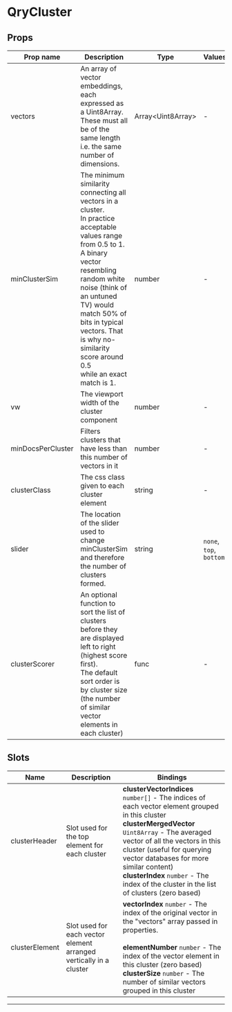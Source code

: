 # QryCluster

## Props

| Prop name         | Description                                                                                                                                                                                                                                                                                                              | Type                    | Values                  | Default                                         |
| ----------------- | ------------------------------------------------------------------------------------------------------------------------------------------------------------------------------------------------------------------------------------------------------------------------------------------------------------------------ | ----------------------- | ----------------------- | ----------------------------------------------- |
| vectors           | An array of vector embeddings, each expressed as a Uint8Array.<br/>These must all be of the same length i.e. the same number of dimensions.                                                                                                                                                                              | Array&lt;Uint8Array&gt; | -                       |                                                 |
| minClusterSim     | The minimum similarity connecting all vectors in a cluster.<br/>In practice acceptable values range from 0.5 to 1.<br/>A binary vector resembling random white noise (think of an untuned TV) would <br/>match 50% of bits in typical vectors. That is why no-similarity score around 0.5<br/>while an exact match is 1. | number                  | -                       | 0.7                                             |
| vw                | The viewport width of the cluster component                                                                                                                                                                                                                                                                              | number                  | -                       | 100                                             |
| minDocsPerCluster | Filters clusters that have less than this number of vectors in it                                                                                                                                                                                                                                                        | number                  | -                       | 1                                               |
| clusterClass      | The css class given to each cluster element                                                                                                                                                                                                                                                                              | string                  | -                       | "aos-qry-codes-cluster"                         |
| slider            | The location of the slider used to change minClusterSim and therefore the number of clusters formed.                                                                                                                                                                                                                     | string                  | `none`, `top`, `bottom` | "top"                                           |
| clusterScorer     | An optional function to sort the list of clusters before they are displayed left to right (highest score first).<br/>The default sort order is by cluster size (the number of similar vector elements in each cluster)                                                                                                   | func                    | -                       | (cluster: Cluster) =&gt; cluster.indices.length |

## Slots

| Name           | Description                                                        | Bindings                                                                                                                                                                                                                                                                                                                                                         |
| -------------- | ------------------------------------------------------------------ | ---------------------------------------------------------------------------------------------------------------------------------------------------------------------------------------------------------------------------------------------------------------------------------------------------------------------------------------------------------------- |
| clusterHeader  | Slot used for the top element for each cluster                     | **clusterVectorIndices** `number[]` - The indices of each vector element grouped in this cluster<br/>**clusterMergedVector** `Uint8Array` - The averaged vector of all the vectors in this cluster (useful for querying vector databases for more similar content)<br/>**clusterIndex** `number` - The index of the cluster in the list of clusters (zero based) |
| clusterElement | Slot used for each vector element arranged vertically in a cluster | **vectorIndex** `number` - The index of the original vector in the "vectors" array passed in properties.<br/><br/>**elementNumber** `number` - The index of the vector element in this cluster (zero based)<br/>**clusterSize** `number` - The number of similar vectors grouped in this cluster                                                                 |

---
